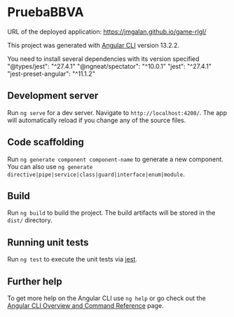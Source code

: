 # PruebaBBVA

URL of the deployed application:
https://jmgalan.github.io/game-rlgl/

This project was generated with [Angular CLI](https://github.com/angular/angular-cli) version 13.2.2.

You need to install several dependencies with its version specified
"@types/jest": "^27.4.1"
"@ngneat/spectator": "^10.0.1"
"jest": "^27.4.1"
"jest-preset-angular": "^11.1.2"

## Development server

Run `ng serve` for a dev server. Navigate to `http://localhost:4200/`. The app will automatically reload if you change any of the source files.

## Code scaffolding

Run `ng generate component component-name` to generate a new component. You can also use `ng generate directive|pipe|service|class|guard|interface|enum|module`.

## Build

Run `ng build` to build the project. The build artifacts will be stored in the `dist/` directory.

## Running unit tests

Run `ng test` to execute the unit tests via [jest](https://jestjs.io/).

## Further help

To get more help on the Angular CLI use `ng help` or go check out the [Angular CLI Overview and Command Reference](https://angular.io/cli) page.
